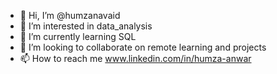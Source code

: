 - 👋 Hi, I’m @humzanavaid
- 👀 I’m interested in data_analysis
- 🌱 I’m currently learning SQL
- 💞️ I’m looking to collaborate on remote learning and projects
- 📫 How to reach me www.linkedin.com/in/humza-anwar


<!---
humzanavaid/humzanavaid is a ✨ special ✨ repository because its `README.md` (this file) appears on your GitHub profile.
You can click the Preview link to take a look at your changes.
--->
